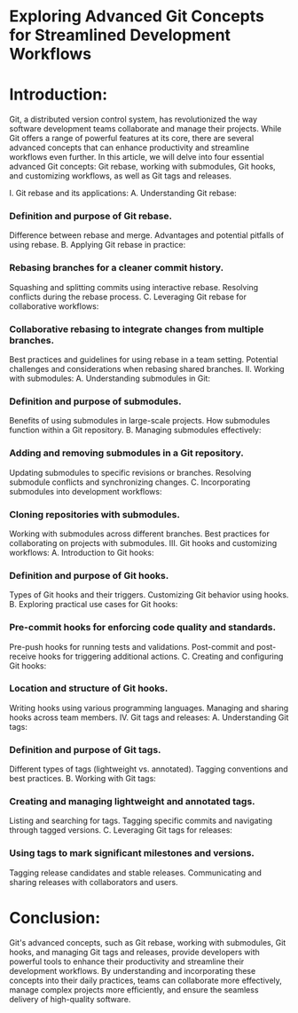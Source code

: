 # Exploring Advanced Git Concepts for Streamlined Development Workflows

# Introduction:
Git, a distributed version control system, has revolutionized the way software development teams collaborate and manage their projects. While Git offers a range of powerful features at its core, there are several advanced concepts that can enhance productivity and streamline workflows even further. In this article, we will delve into four essential advanced Git concepts: Git rebase, working with submodules, Git hooks, and customizing workflows, as well as Git tags and releases.

I. Git rebase and its applications:
A. Understanding Git rebase:

### Definition and purpose of Git rebase.
Difference between rebase and merge.
Advantages and potential pitfalls of using rebase.
B. Applying Git rebase in practice:

###  Rebasing branches for a cleaner commit history.
Squashing and splitting commits using interactive rebase.
Resolving conflicts during the rebase process.
C. Leveraging Git rebase for collaborative workflows:

### Collaborative rebasing to integrate changes from multiple branches.
Best practices and guidelines for using rebase in a team setting.
Potential challenges and considerations when rebasing shared branches.
II. Working with submodules:
A. Understanding submodules in Git:

### Definition and purpose of submodules.
Benefits of using submodules in large-scale projects.
How submodules function within a Git repository.
B. Managing submodules effectively:

### Adding and removing submodules in a Git repository.
Updating submodules to specific revisions or branches.
Resolving submodule conflicts and synchronizing changes.
C. Incorporating submodules into development workflows:

### Cloning repositories with submodules.
Working with submodules across different branches.
Best practices for collaborating on projects with submodules.
III. Git hooks and customizing workflows:
A. Introduction to Git hooks:

### Definition and purpose of Git hooks.
Types of Git hooks and their triggers.
Customizing Git behavior using hooks.
B. Exploring practical use cases for Git hooks:

### Pre-commit hooks for enforcing code quality and standards.
Pre-push hooks for running tests and validations.
Post-commit and post-receive hooks for triggering additional actions.
C. Creating and configuring Git hooks:

### Location and structure of Git hooks.
Writing hooks using various programming languages.
Managing and sharing hooks across team members.
IV. Git tags and releases:
A. Understanding Git tags:

### Definition and purpose of Git tags.
Different types of tags (lightweight vs. annotated).
Tagging conventions and best practices.
B. Working with Git tags:

### Creating and managing lightweight and annotated tags.
Listing and searching for tags.
Tagging specific commits and navigating through tagged versions.
C. Leveraging Git tags for releases:

### Using tags to mark significant milestones and versions.
Tagging release candidates and stable releases.
Communicating and sharing releases with collaborators and users.

# Conclusion:
Git's advanced concepts, such as Git rebase, working with submodules, Git hooks, and managing Git tags and releases, provide developers with powerful tools to enhance their productivity and streamline their development workflows. By understanding and incorporating these concepts into their daily practices, teams can collaborate more effectively, manage complex projects more efficiently, and ensure the seamless delivery of high-quality software.